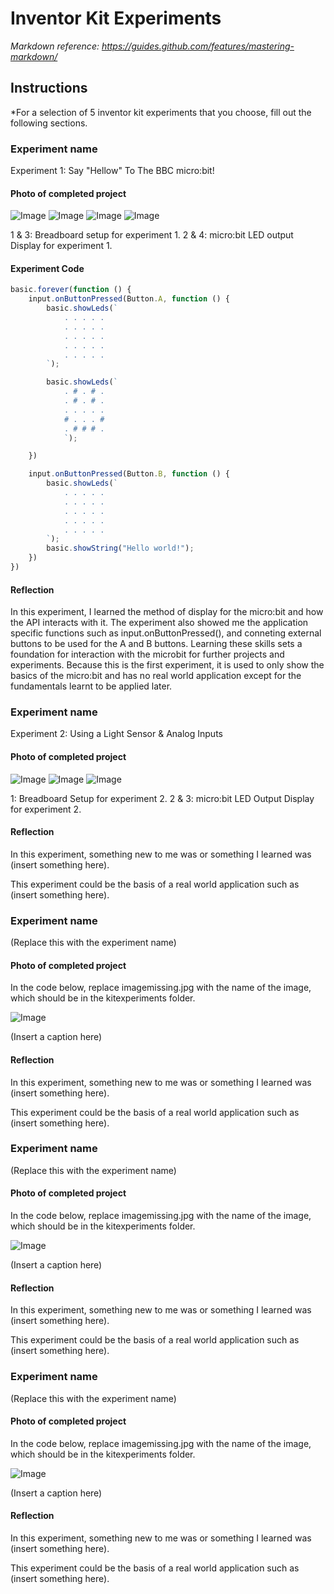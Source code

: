 # Inventor Kit Experiments

*Markdown reference: https://guides.github.com/features/mastering-markdown/*

## Instructions ##

*For a selection of 5 inventor kit experiments that you choose, fill out the following sections.

### Experiment name ###

Experiment 1: Say "Hellow" To The BBC micro:bit!

#### Photo of completed project ####

![Image](kitexperiments/experiment_01_01.jpg) ![Image](kitexperiments/experiment_01_02.jpg)
![Image](kitexperiments/experiment_01_03.jpg) ![Image](kitexperiments/experiment_01_04.jpg)

1 & 3: Breadboard setup for experiment 1.
2 & 4: micro:bit LED output Display for experiment 1.

#### Experiment Code ####

```javascript
basic.forever(function () {
    input.onButtonPressed(Button.A, function () {
        basic.showLeds(`
            . . . . .
            . . . . .
            . . . . .
            . . . . .
            . . . . .
        `);

        basic.showLeds(`
            . # . # .
            . # . # .
            . . . . .
            # . . . #
            . # # # .
            `);

    })

    input.onButtonPressed(Button.B, function () {
        basic.showLeds(`
            . . . . .
            . . . . .
            . . . . .
            . . . . .
            . . . . .
        `);
        basic.showString("Hello world!");
    })
})
```

#### Reflection ####

In this experiment, I learned the method of display for the micro:bit and how the API interacts with it. The experiment also showed me the application specific functions such as input.onButtonPressed(), and conneting external buttons to be used for the A and B buttons. Learning these skills sets a foundation for interaction with the microbit for further projects and experiments. Because this is the first experiment, it is used to only show the basics of the micro:bit and has no real world application except for the fundamentals learnt to be applied later.

### Experiment name ###

Experiment 2: Using a Light Sensor & Analog Inputs

#### Photo of completed project ####

![Image](kitexperiments/experiment_02_01.jpg) ![Image](kitexperiments/experiment_02_02.jpg) ![Image](kitexperiment/experiment_02_03.jpg)

1: Breadboard Setup for experiment 2.
2 & 3: micro:bit LED Output Display for experiment 2.

#### Reflection ####

In this experiment, something new to me was or something I learned was (insert something here).

This experiment could be the basis of a real world application such as (insert something here).

### Experiment name ###

(Replace this with the experiment name)

#### Photo of completed project ####
In the code below, replace imagemissing.jpg with the name of the image, which should be in the kitexperiments folder.

![Image](missingimage.png)

(Insert a caption here)

#### Reflection ####

In this experiment, something new to me was or something I learned was (insert something here).

This experiment could be the basis of a real world application such as (insert something here).

### Experiment name ###

(Replace this with the experiment name)

#### Photo of completed project ####
In the code below, replace imagemissing.jpg with the name of the image, which should be in the kitexperiments folder.

![Image](missingimage.png)

(Insert a caption here)

#### Reflection ####

In this experiment, something new to me was or something I learned was (insert something here).

This experiment could be the basis of a real world application such as (insert something here).

### Experiment name ###

(Replace this with the experiment name)

#### Photo of completed project ####
In the code below, replace imagemissing.jpg with the name of the image, which should be in the kitexperiments folder.

![Image](missingimage.png)

(Insert a caption here)

#### Reflection ####

In this experiment, something new to me was or something I learned was (insert something here).

This experiment could be the basis of a real world application such as (insert something here).

